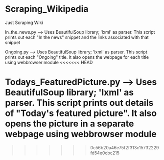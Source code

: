 # Scraping_Wikipedia
Just Scraping Wiki

In_the_news.py --> Uses BeautifulSoup library; 'lxml' as parser. This script prints out each "In the news" snippet and the links associated with that snippet  


Ongoing.py --> Uses BeautifulSoup library; 'lxml' as parser. This script prints out each "Ongoing" title. It also opens the webpage for each title using webbrowser module
<<<<<<< HEAD


Todays_FeaturedPicture.py --> Uses BeautifulSoup library; 'lxml' as parser. This script prints out details of "Today's featured picture". It also opens the picture in a separate webpage using webbrowser module
=======
>>>>>>> 0c56b20a46e75f2f313c15732229fd54e0cbc215
